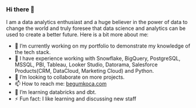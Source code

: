 ### Hi there 👋

I am a data analytics enthusiast and a huge believer in the power of data to change the world and truly foresee that data science and analytics can be used to create a better future.
Here is a bit more about me:

- 🔭 I’m currently working on my portfolio to demonstrate my knowledge of the tech stack.
- 💫 I have experience working with Snowflake, BigQuery, PostgreSQL, MSSQL, PBI, Tableau, Looker Studio, Datorama, Salesforce Products(CRM, DataCloud, Marketing Cloud) and Python.
- 👯 I’m looking to collaborate on more projects.
- 📫 How to reach me: [begumkoca.com](https://www.begumkoca.com/)
- 🌱 I’m learning databricks and dbt.
- ⚡ Fun fact: I like learning and discussing new staff

